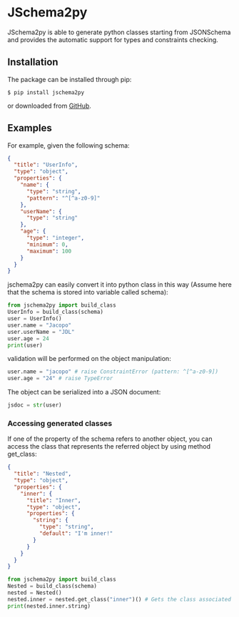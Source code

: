 # JSchema2py #
JSchema2py is able to generate python classes starting from JSONSchema and provides the automatic support for types
and constraints checking.

## Installation
The package can be installed through pip:

    $ pip install jschema2py

or downloaded from [GitHub](https://github.com/jacopodl/jschema2py).

## Examples
For example, given the following schema:
```json
{
  "title": "UserInfo",
  "type": "object",
  "properties": {
    "name": {
      "type": "string",
      "pattern": "^[^a-z0-9]"
    },
    "userName": {
      "type": "string"
    },
    "age": {
      "type": "integer",
      "minimum": 0,
      "maximum": 100
    }
  }
}
```
jschema2py can easily convert it into python class in this way (Assume here that the schema is stored into variable 
called schema):
```python
from jschema2py import build_class
UserInfo = build_class(schema)
user = UserInfo()
user.name = "Jacopo"
user.userName = "JDL"
user.age = 24
print(user)
```
validation will be performed on the object manipulation:
```python
user.name = "jacopo" # raise ConstraintError (pattern: ^[^a-z0-9])
user.age = "24" # raise TypeError
```
The object can be serialized into a JSON document:
```python
jsdoc = str(user)
```
### Accessing generated classes
If one of the property of the schema refers to another object, you can access the class that represents the referred 
object by using method get_class:
```json
{
  "title": "Nested",
  "type": "object",
  "properties": {
    "inner": {
      "title": "Inner",
      "type": "object",
      "properties": {
        "string": {
          "type": "string",
          "default": "I'm inner!"
        }
      }
    }
  }
}
```
```python
from jschema2py import build_class
Nested = build_class(schema)
nested = Nested()
nested.inner = nested.get_class("inner")() # Gets the class associated with the property "inner" 
print(nested.inner.string)
```

